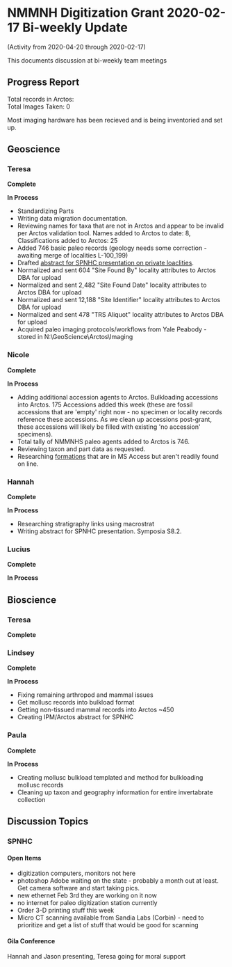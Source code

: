 # NMMNH Digitization Grant 2020-02-17 Bi-weekly Update
(Activity from 2020-04-20 through 2020-02-17)

This documents discussion at bi-weekly team meetings

## Progress Report

Total records in Arctos:  
Total Images Taken: 0

Most imaging hardware has been recieved and is being inventoried and set up.

## Geoscience
### Teresa
**Complete**

 
**In Process**
 - Standardizing Parts
 - Writing data migration documentation.
 - Reviewing names for taxa that are not in Arctos and appear to be invalid per Arctos validation tool. Names added to Arctos to date: 8, Classifications added to Arctos: 25
 - Added 746 basic paleo records (geology needs some correction - awaiting merge of localities L-100_199)
 - Drafted [abstract for SPNHC presentation on private loaclities](https://github.com/ArctosDB/SPNHC/issues/30).
 - Normalized and sent 604 "Site Found By" locality attributes to Arctos DBA for upload
 - Normalized and sent 2,482 "Site Found Date" locality attributes to Arctos DBA for upload
 - Normalized and sent 12,188 "Site Identifier" locality attributes to Arctos DBA for upload
 - Normalized and sent 478 "TRS Aliquot" locality attributes to Arctos DBA for upload
 - Acquired paleo imaging protocols/workflows from Yale Peabody - stored in N:\GeoScience\Arctos\Imaging
 
### Nicole
**Complete**

 
 **In Process**
 - Adding additional accession agents to Arctos. Bulkloading accessions into Arctos. 175 Accessions added this week (these are fossil accessions that are 'empty' right now - no specimen or locality records reference these accessions. As we clean up accessions post-grant, these accessions will likely be filled with existing 'no accession' specimens).
 - Total tally of NMMNHS paleo agents added to Arctos is 746.
 - Reviewing taxon and part data as requested.
 - Researching [formations](https://github.com/ArctosDB/data-migration/issues/175#issuecomment-567642337) that are in MS Access but aren't readily found on line.

### Hannah
**Complete**


**In Process**
 - Researching stratigraphy links using macrostrat
 - Writing abstract for SPNHC presentation. Symposia S8.2. 
 
### Lucius
**Complete**

 
**In Process**


## Bioscience
### Teresa
**Complete**

 
### Lindsey
**Complete**


**In Process**
 - Fixing remaining arthropod and mammal issues
 - Get mollusc records into bulkload format
 - Getting non-tissued mammal records into Arctos ~450
 - Creating IPM/Arctos abstract for SPNHC
 
### Paula
 **Complete**
 
 
 **In Process**
 - Creating mollusc bulkload templated and method for bulkloading mollusc records
 - Cleaning up taxon and geography information for entire invertabrate collection
 
## Discussion Topics

### SPNHC


#### Open Items
- digitization computers, monitors not here
- photoshop Adobe waiting on the state - probably a month out at least. Get camera software and start taking pics.
- new ethernet Feb 3rd they are working on it now
- no internet for paleo digitization station currently
- Order 3-D printing stuff this week
- Micro CT scanning available from Sandia Labs (Corbin) - need to prioritize and get a list of stuff that would be good for scanning

#### Gila Conference

Hannah and Jason presenting, Teresa going for moral support
